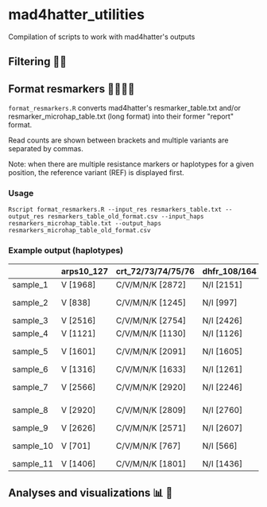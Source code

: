 # mad4hatter_utilities
Compilation of scripts to work with mad4hatter's outputs


## Filtering 💩🧹



## Format resmarkers 💅💇‍♀️✨

`format_resmarkers.R` converts mad4hatter's resmarker_table.txt and/or resmarker_microhap_table.txt (long format) into their former "report" format. 

Read counts are shown between brackets and multiple variants are separated by commas.

Note: when there are multiple resistance markers or haplotypes for a given position, the reference variant (REF) is displayed first.

### Usage

```shell
Rscript format_resmarkers.R --input_res resmarkers_table.txt --output_res resmarkers_table_old_format.csv --input_haps resmarkers_microhap_table.txt --output_haps resmarkers_microhap_table_old_format.csv
```
### Example output (haplotypes)

|              | arps10_127 | crt_72/73/74/75/76 | dhfr_108/164 | dhfr_16/51/59 | dhfr_185 | dhps_431/436/437 |
|--------------|------------|---------------------|--------------|--------------|----------|------------------|
| sample_1  | V [1968]   | C/V/M/N/K [2872]   | N/I [2151]   | A/I/R [1950]   | T [564]  | I/S/G [3205]     |
| sample_2    | V [838]    | C/V/M/N/K [1245]   | N/I [997]    | A/I/R [845]    | T [127]  | I/S/G [1499], I/S/A [161] |
| sample_3  | V [2516]   | C/V/M/N/K [2754]   | N/I [2426]   | A/I/R [2191]   | T [911]  | I/S/G [2878]     |
| sample_4  | V [1121]   | C/V/M/N/K [1130]   | N/I [1126]   | A/I/R [1008]   | T [328]  | I/S/G [1379]     |
| sample_5  | V [1601]   | C/V/M/N/K [2091]   | N/I [1605]   | A/I/R [1403]   | T [460]  | I/S/G [373], I/A/A [1753] |
| sample_6  | V [1316]   | C/V/M/N/K [1633]   | N/I [1261]   | A/I/R [1425]   | T [479]  | I/S/G [1741]     |
| sample_7  | V [2566]   | C/V/M/N/K [2920]   | N/I [2246]   | A/I/R [2293], A/N/R [137] | T [758]  | I/S/G [2811]     |
| sample_8  | V [2920]   | C/V/M/N/K [2809]   | N/I [2760]   | A/I/R [1942], A/N/R [348] | T [1147] | I/S/G [2784]     |
| sample_9  | V [2626]   | C/V/M/N/K [2571]   | N/I [2607]   | A/I/R [2007]   | T [1462] | I/S/G [2608]     |
| sample_10  | V [701]    | C/V/M/N/K [767]    | N/I [566]    | A/I/R [649]    | T [298]  | I/S/G [651], I/S/A [125] |
| sample_11  | V [1406]   | C/V/M/N/K [1801]   | N/I [1436]   | A/I/R [1223]   | [NA]     | I/S/G [1814]     |



## Analyses and visualizations 📊 👀
